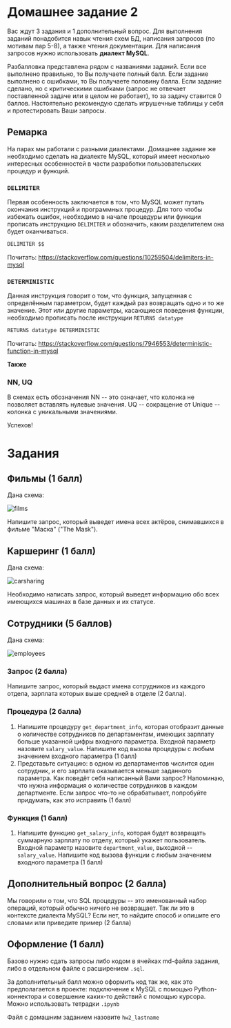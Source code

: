 # Домашнее задание 2

Вас ждут 3 задания и 1 дополнительный вопрос. Для выполнения заданий понадобится навык чтения схем БД, написания запросов (по мотивам пар 5-8), а также чтения документации. Для написания запросов нужно использовать **диалект MySQL**.

Разбалловка представлена рядом с названиями заданий. Если все выполнено правильно, то Вы получаете полный балл. Если задание выполнено с ошибками, то Вы получаете половину балла. Если задание сделано, но с критическими ошибками (запрос не отвечает поставленной задаче или в целом не работает), то за задачу ставится 0 баллов. Настоятельно рекомендую сделать игрушечные таблицы у себя и протестировать Ваши запросы.

## Ремарка
На парах мы работали с разными диалектами. Домашнее задание же необходимо сделать на диалекте MySQL, который имеет несколько интересных особенностей в части разработки пользовательских процедур и функций.

### `DELIMITER`
Первая особенность заключается в том, что MySQL может путать окончания инструкций и программных процедур. Для того чтобы избежать ошибок, необходимо в начале процедуры или функции прописать инструкцию `DELIMITER` и обозначить, каким разделителем она будет оканчиваться.

``` sql
DELIMITER $$
```

Почитать: https://stackoverflow.com/questions/10259504/delimiters-in-mysql

### `DETERMINISTIC`
Данная инструкция говорит о том, что функция, запущенная с определённым параметром, будет каждый раз возвращать одно и то же значение. Этот или другие параметры, касающиеся поведения функции, необходимо прописать после инструкции `RETURNS datatype`

``` sql
RETURNS datatype DETERMINISTIC
```

Почитать: https://stackoverflow.com/questions/7946553/deterministic-function-in-mysql

**Также**

### NN, UQ
В схемах есть обозначения NN -- это означает, что колонка не позволяет вставлять нулевые значения. UQ -- сокращение от Unique -- колонка с уникальными значениями.

Успехов!

# Задания

## Фильмы (1 балл)
Дана схема:

<image src="./films.png" alt="films">

Напишите запрос, который выведет имена всех актёров, снимавшихся в фильме "Маска" ("The Mask").

## Каршеринг (1 балл)
Дана схема:

<image src="./carsharing.png" alt="carsharing">

Необходимо написать запрос, который выведет информацию обо всех имеющихся машинах в базе данных и их статусе.

## Сотрудники (5 баллов)
Дана схема:

<image src="./employees.png" alt="employees">

### Запрос (2 балла)
Напишите запрос, который выдаст имена сотрудников из каждого отдела, зарплата которых выше средней в отделе (2 балла).

### Процедура (2 балла)
1) Напишите процедуру `get_department_info`, которая отобразит данные о количестве сотрудников по департаментам, имеющих зарплату больше указанной цифры входного параметра. Входной параметр назовите `salary_value`. Напишите код вызова процедуры с любым значением входного параметра (1 балл)
2) Представьте ситуацию: в одном из департаментов числится один сотрудник, и его зарплата оказывается меньше заданного параметра. Как поведёт себя написанный Вами запрос? Напоминаю, что нужна информация о количестве сотрудников в каждом департменте. Если запрос что-то не обрабатывает, попробуйте придумать, как это исправить (1 балл)

### Функция (1 балл)
1) Напишите функцию `get_salary_info`, которая будет возвращать суммарную зарплату по отделу, который укажет пользователь. Входной параметр назовите `department_value`, выходной -- `salary_value`. Напишите код вызова функции с любым значением входного параметра (1 балл)

## Дополнительный вопрос (2 балла)
Мы говорили о том, что SQL процедуры -- это именованный набор операций, который обычно ничего не возвращает. Так ли это в контексте диалекта MySQL? Если нет, то найдите способ и опишите его словами или приведите пример (2 балла)

## Оформление (1 балл)
Базово нужно сдать запросы либо кодом в ячейках md-файла задания, либо в отдельном файле с расширением `.sql`.

За дополнительный балл можно оформить код так же, как это предполагается в проекте: подключение к MySQL с помощью Python-коннектора и совершение каких-то действий с помощью курсора. Можно использовать тетрадки `.ipynb`

Файл с домашним заданием назовите `hw2_lastname`
